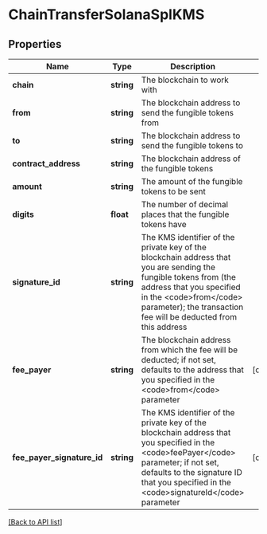 # ChainTransferSolanaSplKMS

## Properties

Name | Type | Description | Notes
------------ | ------------- | ------------- | -------------
**chain** | **string** | The blockchain to work with |
**from** | **string** | The blockchain address to send the fungible tokens from |
**to** | **string** | The blockchain address to send the fungible tokens to |
**contract_address** | **string** | The blockchain address of the fungible tokens |
**amount** | **string** | The amount of the fungible tokens to be sent |
**digits** | **float** | The number of decimal places that the fungible tokens have |
**signature_id** | **string** | The KMS identifier of the private key of the blockchain address that you are sending the fungible tokens from (the address that you specified in the &lt;code&gt;from&lt;/code&gt; parameter); the transaction fee will be deducted from this address |
**fee_payer** | **string** | The blockchain address from which the fee will be deducted; if not set, defaults to the address that you specified in the &lt;code&gt;from&lt;/code&gt; parameter | [optional]
**fee_payer_signature_id** | **string** | The KMS identifier of the private key of the blockchain address that you specified in the &lt;code&gt;feePayer&lt;/code&gt; parameter; if not set, defaults to the signature ID that you specified in the &lt;code&gt;signatureId&lt;/code&gt; parameter | [optional]

[[Back to API list]](../../README.md#api-endpoints)
